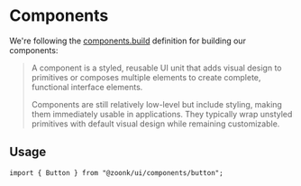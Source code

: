 # Components

We're following the [components.build](https://www.components.build/definitions#12-component) definition for building our components:

> A component is a styled, reusable UI unit that adds visual design to primitives or composes multiple elements to create complete, functional interface elements.
>
> Components are still relatively low-level but include styling, making them immediately usable in applications. They typically wrap unstyled primitives with default visual design while remaining customizable.

## Usage

```tsx
import { Button } from "@zoonk/ui/components/button";
```
